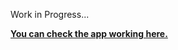 Work in Progress...

[**You can check the app working here.**](http://reactapp.victorpadilha.myscriptcase.com)
